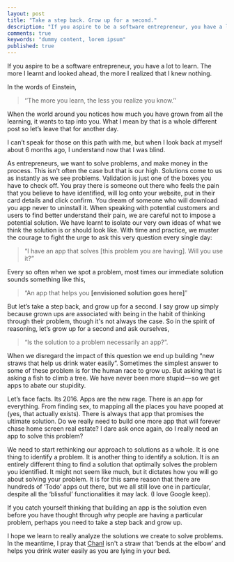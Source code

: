 ```yaml
---
layout: post
title: "Take a step back. Grow up for a second."
description: "If you aspire to be a software entrepreneur, you have a lot to learn. The more I learnt and looked ahead, the more I realized that I knew nothing"
comments: true
keywords: "dummy content, lorem ipsum"
published: true
---
```


If you aspire to be a software entrepreneur, you have a lot to learn. The more I learnt and looked ahead, the more I realized that I knew nothing.

In the words of Einstein,

> ‘’The more you learn, the less you realize you know.’’

When the world around you notices how much you have grown from all the learning, it wants to tap into you. What I mean by that is a whole different post so let’s leave that for another day.

I can’t speak for those on this path with me, but when I look back at myself about 6 months ago, I understand now that I was blind.

As entrepreneurs, we want to solve problems, and make money in the process. This isn't often the case but that is our high. Solutions come to us as instantly as we see problems. Validation is just one of the boxes you have to check off. You pray there is someone out there who feels the pain that you believe to have identified, will log onto your website, put in their card details and click confirm. You dream of someone who will download you app never to uninstall it. When speaking with potential customers and users to find better understand their pain, we are careful not to impose a potential solution. We have learnt to isolate our very own ideas of what we think the solution is or should look like. With time and practice, we muster the courage to fight the urge to ask this very question every single day:

> “I have an app that solves [this problem you are having]. Will you use it?”

Every so often when we spot a problem, most times our immediate solution sounds something like this,

> “An app that helps you **[envisioned solution goes here]**”

But let’s take a step back, and grow up for a second. I say grow up simply because grown ups are associated with being in the habit of thinking through their problem, though it's not always the case. So in the spirit of reasoning, let’s grow up for a second and ask ourselves,

> “Is the solution to a problem necessarily an app?”.

When we disregard the impact of this question we end up building “new straws that help us drink water easily”. Sometimes the simplest answer to some of these problem is for the human race to grow up. But asking that is asking a fish to climb a tree. We have never been more stupid — so we get apps to abate our stupidity.

Let’s face facts. Its 2016. Apps are the new rage. There is an app for everything. From finding sex, to mapping all the places you have pooped at (yes, that actually exists). There is always that app that promises the ultimate solution. Do we really need to build one more app that will forever chase home screen real estate? I dare ask once again, do I really need an app to solve this problem?

We need to start rethinking our approach to solutions as a whole. It is one thing to identify a problem. It is another thing to identify a solution. It is an entirely different thing to find a solution that optimally solves the problem you identified. It might not seem like much, but it dictates how you will go about solving your problem. It is for this same reason that there are hundreds of ‘Todo’ apps out there, but we all still love one in particular, despite all the ‘blissful’ functionalities it may lack. (I love Google keep).

If you catch yourself thinking that building an app is the solution even before you have thought through why people are having a particular problem, perhaps you need to take a step back and grow up.

I hope we learn to really analyze the solutions we create to solve problems. In the meantime, I pray that [Chanl](http://j.mp/chanl) isn't a straw that ‘bends at the elbow’ and helps you drink water easily as you are lying in your bed.